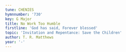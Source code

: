 ```yaml
---
tune: CHENIES
hymnnumber: '730'
key: G Major
title: No Work Too Humble
firstline: 'God has said, Forever blessed'
topic: 'Invitation and Repentance: Save the Children'
author: T. R. Matthews
year: '-'
---
```

